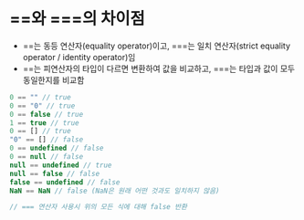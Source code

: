 # ==와 ===의 차이점
* ==는 동등 연산자(equality operator)이고, ===는 일치 연산자(strict equality operator / identity operator)임
* ==는 피연산자의 타입이 다르면 변환하여 값을 비교하고, ===는 타입과 값이 모두 동일한지를 비교함
```javascript
0 == "" // true
0 == "0" // true
0 == false // true
1 == true // true
0 == [] // true
"0" == [] // false
0 == undefined // false
0 == null // false
null == undefined // true
null == false // false
false == undefined // false
NaN == NaN // false (NaN은 원래 어떤 것과도 일치하지 않음)

// === 연산자 사용시 위의 모든 식에 대해 false 반환
```
